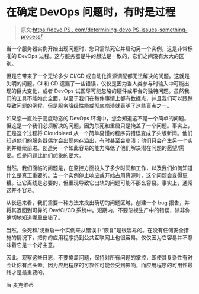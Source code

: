 # 在确定 DevOps 问题时，有时是过程

> 原文:[https://devo PS . com/determining-devo PS-issues-something-process/](https://devops.com/determining-devops-issues-sometimes-process/)

当一个服务器实例开始出现问题时，您只需杀死它并启动另一个实例，这是非常标准的 DevOps 过程。这与服务器是牛的想法是一致的，它们之间没有太大的区别。

但是它带来了一个无论多少 CI/CD 或自动化资源调配都无法解决的问题。这就是失明的问题。CI 和 CD 遗漏了一些错误，仅仅是因为当人类参与时输入中可能出现的巨大变化，或者 DevOps 试图尽可能忽略的硬件或平台的独特问题。虽然我们的工具不能如此全面，以至于我们在每件事情上都有数据点，并且我们可以跟踪导致问题的例程，但是服务降级性能或彻底崩溃就表明了这些盲点之一。

如果您一直处于高度动态的 DevOps 环境中，您会知道这不是一个简单的问题。但这是一个我们必须解决的问题，因为杀死和重启只是掩盖了一个问题。事实上，正是这个过程将 Cloudbleed 从一个简单易懂的程序员错误变成了头版新闻。他们知道他们的服务器偶尔会出现内存溢出，有时甚至会崩溃；他们只会产生另一个实例并继续前进。创造另一个如此容易的能力降低了他们解决潜在问题的愿望/需要。但是问题比他们想象的要大。

当然，我们面临的问题是，在监控方面投入了多少时间和工作，以及我们如何知道什么是真正重要的。当一个实例停止响应或开始占用资源时，这个问题会变得更糟。让它离线是必要的，但重现导致它出轨的问题可能不那么容易。事实上，通常这并不容易。

从长远来看，我们需要一种方法来找出确切的问题区域，创建一个 bug 报告，并将其返回到可靠的 Dev/CI/CD 系统中。短期内，不要忽视生产中的错误，除非你确切地知道哪里出错了。

当然，杀死和/或重启一个实例来从错误中“恢复”是很容易的。在没有任何安全措施的情况下，把你的应用程序扔到公共互联网上也很容易。仅仅因为它容易并不意味着它是一个好主意。

因此，观察这些日志，不要掩盖问题，保持对所有问题的掌控，即使其复杂性有时会让你有点头晕。因为应用程序的可靠性可能会受到影响，而应用程序的可用性最终才是最重要的。

唐·麦克维蒂